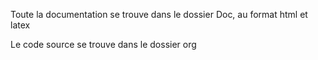 Toute la documentation se trouve dans le dossier Doc, au format html et latex

Le code source se trouve dans le dossier org
